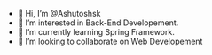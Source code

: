 - 👋 Hi, I’m @Ashutoshsk
- 👀 I’m interested in Back-End Developement.
- 🌱 I’m currently learning Spring Framework.
- 💞️ I’m looking to collaborate on Web Developement

<!---
Ashutoshsk/Ashutoshsk is a ✨ special ✨ repository because its `README.md` (this file) appears on your GitHub profile.
You can click the Preview link to take a look at your changes.
--->
